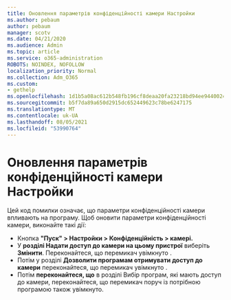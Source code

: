 ```yaml
---
title: Оновлення параметрів конфіденційності камери Настройки
ms.author: pebaum
author: pebaum
manager: scotv
ms.date: 04/21/2020
ms.audience: Admin
ms.topic: article
ms.service: o365-administration
ROBOTS: NOINDEX, NOFOLLOW
localization_priority: Normal
ms.collection: Adm_O365
ms.custom:
- gethelp
ms.openlocfilehash: 1d1b5a08ac612b548fb196cf8deaa20fa23218bd94ee9440024d7b1b7561c7b1
ms.sourcegitcommit: b5f7da89a650d2915dc652449623c78be6247175
ms.translationtype: MT
ms.contentlocale: uk-UA
ms.lasthandoff: 08/05/2021
ms.locfileid: "53990764"
---
```

# <a name="update-your-cameras-privacy-settings"></a>Оновлення параметрів конфіденційності камери Настройки

Цей код помилки означає, що параметри конфіденційності камери впливають на програму. Щоб оновити параметри конфіденційності камери, виконайте такі дії:

- Кнопка **"Пуск" > Настройки > Конфіденційність > камері.**
- У **розділі Надати доступ до камери на цьому пристрої** виберіть **Змінити**. Переконайтеся, що перемикач увімкнуто .
- Потім у розділі **Дозволити програмам отримувати доступ до камери** переконайтеся, що перемикач увімкнуто . 
- Потім **переконайтеся, що** в розділі Вибір програм, які мають доступ до камери, переконайтеся, що перемикач поруч із потрібною програмою також увімкнуто.

